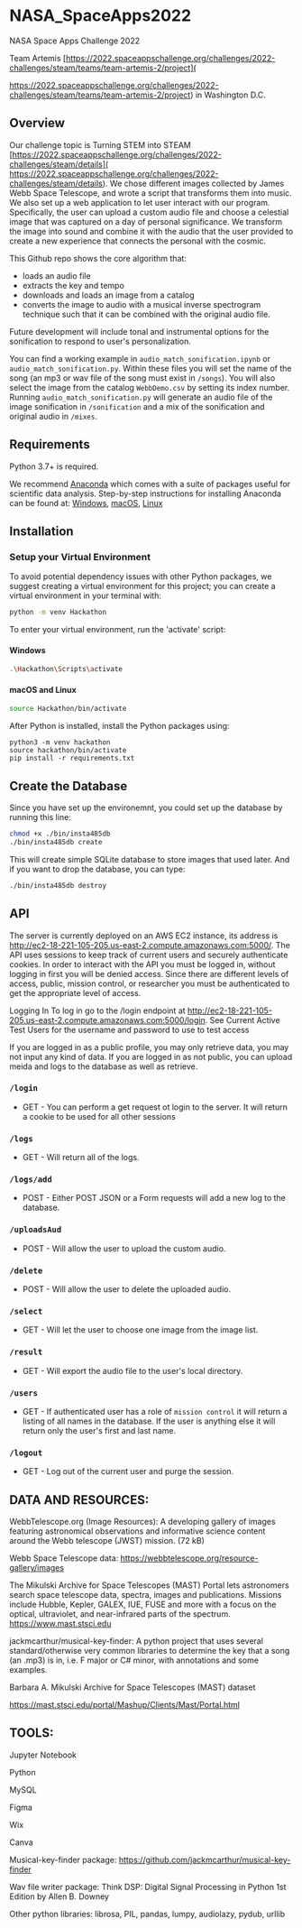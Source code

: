 # NASA_SpaceApps2022


NASA Space Apps Challenge 2022


Team Artemis [https://2022.spaceappschallenge.org/challenges/2022-challenges/steam/teams/team-artemis-2/project](


https://2022.spaceappschallenge.org/challenges/2022-challenges/steam/teams/team-artemis-2/project) in Washington D.C.

## Overview
Our challenge topic is Turning STEM into STEAM [https://2022.spaceappschallenge.org/challenges/2022-challenges/steam/details]( https://2022.spaceappschallenge.org/challenges/2022-challenges/steam/details). We chose different images collected by James Webb Space Telescope, and wrote a script that transforms them into music. We also set up a web application to let user interact with our program. Specifically, the user can upload a custom audio file and choose a celestial image that was captured on a day of personal significance. We transform the image into sound and combine it with the audio that the user provided to create a new experience that connects the personal with the cosmic.

This Github repo shows the core algorithm that:
- loads an audio file
- extracts the key and tempo
- downloads and loads an image from a catalog
- converts the image to audio with a musical inverse spectrogram technique such that it can be combined with the original audio file.

Future development will include tonal and instrumental options for the sonification to respond to user's personalization.

You can find a working example in `audio_match_sonification.ipynb` or `audio_match_sonification.py`. Within these files you will set the name of the song (an mp3 or wav file of the song must exist in `/songs`). You will also select the image from the catalog `WebbDemo.csv` by setting its index number. Running `audio_match_sonification.py` will generate an audio file of the image sonification in `/sonification` and a mix of the sonification and original audio in `/mixes`.








## Requirements

Python 3.7+ is required.  

We recommend [Anaconda](https://www.continuum.io/downloads/) which comes with a suite of packages useful for scientific data analysis. Step-by-step instructions for installing Anaconda can be found at: [Windows](https://docs.anaconda.com/anaconda/install/windows/), [macOS](https://docs.anaconda.com/anaconda/install/mac-os/), [Linux](https://docs.anaconda.com/anaconda/install/linux/)

## Installation

### Setup your Virtual Environment
To avoid potential dependency issues with other Python packages, we suggest creating a virtual environment for this project; you can create a virtual environment in your terminal with:

```bash
python -m venv Hackathon
```

To enter your virtual environment, run the 'activate' script:

#### Windows

```bash
.\Hackathon\Scripts\activate
```

#### macOS and Linux

```bash
source Hackathon/bin/activate
```


After Python is installed, install the Python packages using:

```shell
python3 -m venv hackathon
source hackathon/bin/activate
pip install -r requirements.txt
```

## Create the Database
Since you have set up the environemnt, you could set up the database by running this line:

```bash
chmod +x ./bin/insta485db
./bin/insta485db create
```

This will create simple SQLite database to store images that used later.
And if you want to drop the database, you can type:

```bash
./bin/insta485db destroy
```



## API
The server is currently deployed on an AWS EC2 instance, its address is http://ec2-18-221-105-205.us-east-2.compute.amazonaws.com:5000/. The API uses sessions to keep track of current users and securely authenticate cookies. In order to interact with the API you must be logged in, without logging in first you will be denied access. Since there are different levels of access, public, mission control, or researcher you must be authenticated to get the appropriate level of access.

Logging In
To log in go to the /login endpoint at http://ec2-18-221-105-205.us-east-2.compute.amazonaws.com:5000/login. See Current Active Test Users for the username and password to use to test access

If you are logged in as a public profile, you may only retrieve data, you may not input any kind of data. If you are logged in as not public, you can upload meida and logs to the database as well as retrieve.

### `/login`
- GET - You can perform a get request ot login to the server. It will return a cookie to be used for all other sessions

### `/logs`
- GET - Will return all of the logs.

### `/logs/add`
- POST - Either POST JSON or a Form requests will add a new log to the database.

### `/uploadsAud`
- POST - Will allow the user to upload the custom audio.

### `/delete`
- POST - Will allow the user to delete the uploaded audio.

### `/select`
- GET - Will let the user to choose one image from the image list.

### `/result`
- GET - Will export the audio file to the user's local directory.

### `/users`
- GET - If authenticated user has a role of `mission control` it will return a listing of all names in the database. If the user is anything else it will return only the user's first and last name.

### `/logout`
- GET - Log out of the current user and purge the session.


## DATA AND RESOURCES:


WebbTelescope.org (Image Resources): A developing gallery of images featuring astronomical observations and informative science content around the Webb telescope (JWST) mission. (72 kB)



Webb Space Telescope data: https://webbtelescope.org/resource-gallery/images



The Mikulski Archive for Space Telescopes (MAST) Portal lets astronomers search space telescope data, spectra, images and publications. Missions include Hubble, Kepler, GALEX, IUE, FUSE and more with a focus on the optical, ultraviolet, and near-infrared parts of the spectrum. https://www.mast.stsci.edu



jackmcarthur/musical-key-finder: A python project that uses several standard/otherwise very common libraries to determine the key that a song (an .mp3) is in, i.e. F major or C# minor, with annotations and some examples.



Barbara A. Mikulski Archive for Space Telescopes (MAST) dataset


https://mast.stsci.edu/portal/Mashup/Clients/Mast/Portal.html




## TOOLS:

Jupyter Notebook


Python


MySQL


Figma


Wix


Canva


Musical-key-finder package: https://github.com/jackmcarthur/musical-key-finder


Wav file writer package: Think DSP: Digital Signal Processing in Python 1st Edition by Allen B. Downey


Other python libraries: librosa, PIL, pandas, lumpy, audiolazy, pydub, urllib
